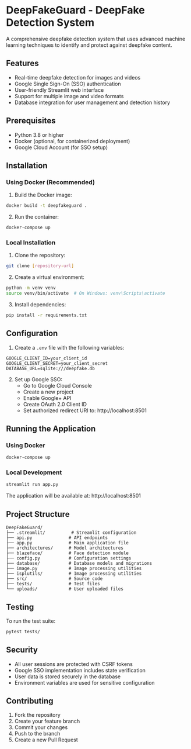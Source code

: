 # DeepFakeGuard - DeepFake Detection System

A comprehensive deepfake detection system that uses advanced machine learning techniques to identify and protect against deepfake content.

## Features

- Real-time deepfake detection for images and videos
- Google Single Sign-On (SSO) authentication
- User-friendly Streamlit web interface
- Support for multiple image and video formats
- Database integration for user management and detection history

## Prerequisites

- Python 3.8 or higher
- Docker (optional, for containerized deployment)
- Google Cloud Account (for SSO setup)

## Installation

### Using Docker (Recommended)

1. Build the Docker image:
```bash
docker build -t deepfakeguard .
```

2. Run the container:
```bash
docker-compose up
```

### Local Installation

1. Clone the repository:
```bash
git clone [repository-url]
```

2. Create a virtual environment:
```bash
python -m venv venv
source venv/bin/activate  # On Windows: venv\Scripts\activate
```

3. Install dependencies:
```bash
pip install -r requirements.txt
```

## Configuration

1. Create a `.env` file with the following variables:
```
GOOGLE_CLIENT_ID=your_client_id
GOOGLE_CLIENT_SECRET=your_client_secret
DATABASE_URL=sqlite:///deepfake.db
```

2. Set up Google SSO:
   - Go to Google Cloud Console
   - Create a new project
   - Enable Google+ API
   - Create OAuth 2.0 Client ID
   - Set authorized redirect URI to: http://localhost:8501

## Running the Application

### Using Docker
```bash
docker-compose up
```

### Local Development
```bash
streamlit run app.py
```

The application will be available at: http://localhost:8501

## Project Structure

```
DeepFakeGuard/
├── .streamlit/          # Streamlit configuration
├── api.py              # API endpoints
├── app.py              # Main application file
├── architectures/      # Model architectures
├── blazeface/          # Face detection module
├── config.py           # Configuration settings
├── database/           # Database models and migrations
├── image.py            # Image processing utilities
├── isplutils/          # Image processing utilities
├── src/                # Source code
├── tests/              # Test files
└── uploads/            # User uploaded files
```

## Testing

To run the test suite:
```bash
pytest tests/
```

## Security

- All user sessions are protected with CSRF tokens
- Google SSO implementation includes state verification
- User data is stored securely in the database
- Environment variables are used for sensitive configuration

## Contributing

1. Fork the repository
2. Create your feature branch
3. Commit your changes
4. Push to the branch
5. Create a new Pull Request

